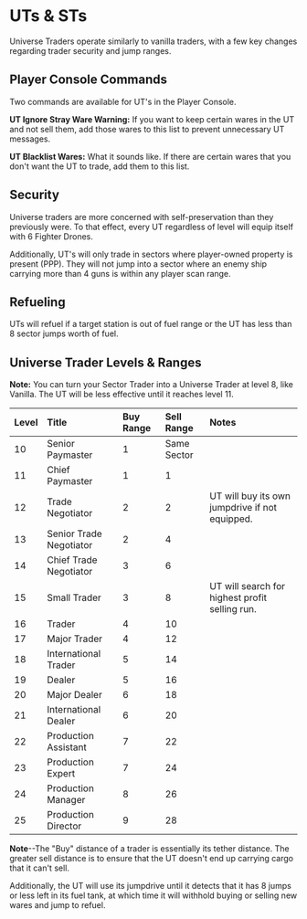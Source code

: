 # UTs & STs #

Universe Traders operate similarly to vanilla traders, with a few key changes regarding trader security and jump ranges.

## Player Console Commands ##

Two commands are available for UT's in the Player Console.

**UT Ignore Stray Ware Warning:** If you want to keep certain wares in the UT and not sell them, add those wares to this list to prevent unnecessary UT messages.

**UT Blacklist Wares:** What it sounds like. If there are certain wares that you don't want the UT to trade, add them to this list.

## Security ##

Universe traders are more concerned with self-preservation than they previously were.  To that effect, every UT regardless of level will equip itself with 6 Fighter Drones.

Additionally, UT's will only trade in sectors where player-owned property is present (PPP). They will not jump into a sector where an enemy ship carrying more than 4 guns is within any player scan range.

## Refueling ##

UTs will refuel if a target station is out of fuel range or the UT has less than 8 sector jumps worth of fuel.

## Universe Trader Levels & Ranges ##

**Note:** You can turn your Sector Trader into a Universe Trader at level 8, like Vanilla.  The UT will be less effective until it reaches level 11.

| **Level** | **Title** | **Buy Range** | **Sell Range** | **Notes** |
|:----------|:----------|:--------------|:---------------|:----------|
| 10        | Senior Paymaster | 1             | Same Sector    |
| 11        | Chief Paymaster | 1             | 1              |
| 12        | Trade Negotiator | 2             | 2              | UT will buy its own jumpdrive if not equipped. |
| 13        | Senior Trade Negotiator | 2             | 4              |
| 14        | Chief Trade Negotiator	| 3             | 6              |
| 15        | Small Trader | 3             | 8              | UT will search for highest profit selling run. |
| 16        | Trader    | 4             | 10             |
| 17        | Major Trader | 4             | 12             |
| 18        | International Trader | 5             | 14             |
| 19        | Dealer    | 5             | 16             |
| 20        | Major Dealer | 6             | 18             |
| 21        | International Dealer | 6             | 20             |
| 22        | Production Assistant | 7             | 22             |
| 23        | Production Expert | 7             | 24             |
| 24        | Production Manager | 8             | 26             |
| 25        | Production Director | 9             | 28             |

**Note**--The "Buy" distance of a trader is essentially its tether distance.  The greater sell distance is to ensure that the UT doesn't end up carrying cargo that it can't sell.

Additionally, the UT will use its jumpdrive until it detects that it has 8 jumps or less left in its fuel tank, at which time it will withhold buying or selling new wares and jump to refuel.